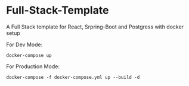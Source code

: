 # Full-Stack-Template

A Full Stack template for React, Srpring-Boot and Postgress with docker setup

For Dev Mode:

```
docker-compose up
```

For Production Mode:

```
docker-compose -f docker-compose.yml up --build -d
```
